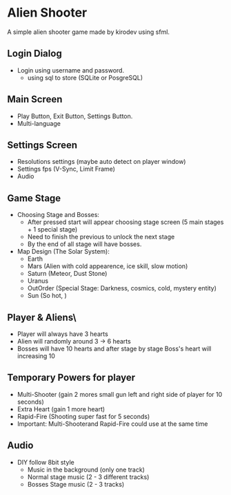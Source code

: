 # Alien Shooter
A simple alien shooter game made by kirodev using sfml.

## Login Dialog
- Login using username and password.
  - using sql to store (SQLite or PosgreSQL)
## Main Screen
- Play Button, Exit Button, Settings Button.
- Multi-language
## Settings Screen
- Resolutions settings (maybe auto detect on player window)
- Settings fps (V-Sync, Limit Frame)
- Audio
## Game Stage
- Choosing Stage and Bosses:
  - After pressed start will appear choosing stage screen (5 main stages + 1 special stage)
  - Need to finish the previous to unlock the next stage
  - By the end of all stage will have bosses.
- Map Design (The Solar System):
  - Earth
  - Mars (Alien with cold appearence, ice skill, slow motion)
  - Saturn (Meteor, Dust Stone)
  - Uranus
  - OutOrder (Special Stage: Darkness, cosmics, cold, mystery entity)
  - Sun (So hot, )
## Player & Aliens\
- Player will always have 3 hearts
- Alien will randomly around 3 -> 6 hearts
- Bosses will have 10 hearts and after stage by stage Boss's heart will increasing 10
## Temporary Powers for player
- Multi-Shooter (gain 2 mores small gun left and right side of player for 10 seconds)
- Extra Heart (gain 1 more heart)
- Rapid-Fire (Shooting super fast for 5 seconds)
- Important: Multi-Shooterand Rapid-Fire could use at the same time
## Audio
- DIY follow 8bit style
  - Music in the background (only one track)
  - Normal stage music (2 - 3 different tracks)
  - Bosses Stage music (2 - 3 tracks)